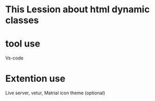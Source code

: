 # This Lession about html dynamic classes

# tool use

Vs-code

# Extention use 

Live server,
vetur,
Matrial icon theme (optional)
